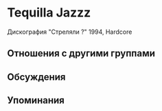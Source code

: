 # Tequilla Jazzz

Дискография
"Стреляли ?" 1994, Hardcore

## Отношения с другими группами


## Обсуждения


## Упоминания

